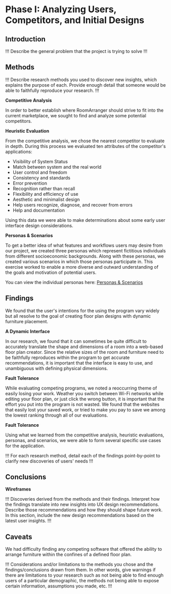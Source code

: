 # Phase I: Analyzing Users, Competitors, and Initial Designs

## Introduction

!!! Describe the general problem that the project is trying to solve !!!

## Methods

!!! Describe research methods you used to discover new insights, which explains the purpose of each. Provide enough
detail that someone would be able to faithfully reproduce your research. !!!

**Competitive Analysis**

In order to better establish where RoomArranger should strive to fit into the current marketplace, we sought to find and
analyze some potential competitors.

**Heuristic Evaluation**

From the competitive analysis, we chose the nearest competitor to evaluate in depth. During this process we evaluated
ten attributes of the competitor's applications:

- Visibility of System Status
- Match between system and the real world
- User control and freedom
- Consistency and standards
- Error prevention
- Recognition rather than recall
- Flexibility and efficiency of use
- Aesthetic and minimalist design
- Help users recognize, diagnose, and recover from errors
- Help and documentation

Using this data we were able to make determinations about some early user interface design considerations.

**Personas & Scenarios**

To get a better idea of what features and workflows users may desire from our project, we created three personas which
represent fictitious individuals from different socioeconomic backgrounds.
Along with these personas, we created various scenarios in which those personas participate in.
This exercise worked to enable a more diverse and outward understanding of the goals and motivation of potential users.

You can view the individual personas here: [Personas & Scenarios](/personas/README.md)

## Findings

We found that the user's intentions for the using the program vary widely but all resolve to the goal of creating floor
plan designs with dynamic furniture placement.

**A Dynamic Interface**

In our research, we found that it can sometimes be quite difficult to accurately translate the shape and dimensions of a
room into a web-based floor plan creator.
Since the relative sizes of the room and furniture need to be faithfully reproduces within the program to get accurate
recommendations, it is important that the interface is easy to use, and unambiguous with defining physical dimensions.

**Fault Tolerance**

While evaluating competing programs, we noted a reoccurring theme of easily losing your work.
Weather you switch between Wi-Fi networks while editing your floor plan, or just click the wrong button, it is important
that the effort you put into the program is not wasted. We found that the websites that easily lost your saved work, or
tried to make you pay to save we among the lowest ranking through all of our evaluations.

**Fault Tolerance**

Using what we learned from the competitive analysis, heuristic evaluations, personas, and scenarios, we were able to
form several specific use cases for the application.

!!! For each research method, detail each of the findings point-by-point to clarify new discoveries of users' needs !!!

## Conclusions

**Wireframes**

!!! Discoveries derived from the methods and their findings. Interpret how the findings translate into new insights into
UX design recommendations. Describe those recommendations and how they should shape future work. In this section,
include the new design recommendations based on the latest user insights. !!!

## Caveats

We had difficulty finding any competing software that offered the ability to arrange furniture within the confines of a
defined floor plan.

!!! Considerations and/or limitations to the methods you chose and the findings/conclusions drawn from them. In other
words, give warnings if there are limitations to your research such as not being able to find enough users of a
particular demographic, the methods not being able to expose certain information, assumptions you made, etc. !!!
